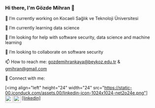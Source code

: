 ### Hi there, I'm Gözde Mihran 👋

🔭 I’m currently working on Kocaeli Sağlık ve Teknoloji Üniversitesi

🌱 I’m currently learning data science

🤔 I’m looking for help with software security, data science and machine learning

👯 I’m looking to collaborate on software security

📫 How to reach me: gozdemihrankaya@beykoz.edu.tr & gmihran@gmail.com

📩 Connect with me:

[<img align="left" height="24" width="24" src="https://static-00.iconduck.com/assets.00/linkedin-icon-1024x1024-net2o24e.png"][linkedin]
[<img align="left" height="24" width="24" src="https://cdn.jsdelivr.net/npm/simple-icons@v4/icons/instagram.svg" />][instagram]
[<img align="left" height="24" width="24" src="https://cdn.jsdelivr.net/npm/simple-icons@v4/icons/gmail.svg" />][gmail]


<br />

[linkedin]: https://www.linkedin.com/in/gozdemihrankaya
[instagram]: https://www.instagram.com/gmihran
[gmail]: mailto:gmihran@gmail.com
<br />


<!--
**gmihran/gmihran** is a ✨ _special_ ✨ repository because its `README.md` (this file) appears on your GitHub profile.

Here are some ideas to get you started:

- 🔭 I’m currently working on ...
- 🌱 I’m currently learning ...
- 👯 I’m looking to collaborate on ...
- 🤔 I’m looking for help with ...
- 💬 Ask me about ...
- 📫 How to reach me: ...
- 😄 Pronouns: ...
- ⚡ Fun fact: ...
-->
